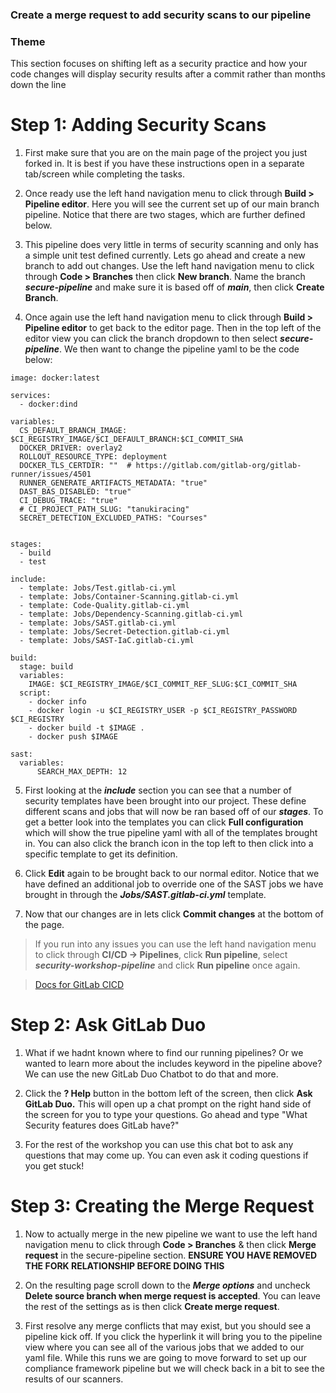 ### Create a merge request to add security scans to our pipeline

### Theme

This section focuses on shifting left as a security practice and how your code changes will display security results after a commit rather than months down the line

# Step 1: Adding Security Scans

1. First make sure that you are on the main page of the project you just forked in. It is best if you have these instructions open in a separate tab/screen while completing the tasks.
  
2. Once ready use the left hand navigation menu to click through **Build \> Pipeline editor**. Here you will see the current set up of our main branch pipeline. Notice that there are two stages, which are further defined below.
  
3. This pipeline does very little in terms of security scanning and only has a simple unit test defined currently. Lets go ahead and create a new branch to add out changes. Use the left hand navigation menu to click through **Code \> Branches** then click **New branch**. Name the branch **_secure-pipeline_** and make sure it is based off of **_main_**, then click **Create Branch**.
  
4. Once again use the left hand navigation menu to click through **Build \> Pipeline editor** to get back to the editor page. Then in the top left of the editor view you can click the branch dropdown to then select **_secure-pipeline_**. We then want to change the pipeline yaml to be the code below:

```plaintext
image: docker:latest

services:
  - docker:dind

variables:
  CS_DEFAULT_BRANCH_IMAGE: $CI_REGISTRY_IMAGE/$CI_DEFAULT_BRANCH:$CI_COMMIT_SHA
  DOCKER_DRIVER: overlay2
  ROLLOUT_RESOURCE_TYPE: deployment
  DOCKER_TLS_CERTDIR: ""  # https://gitlab.com/gitlab-org/gitlab-runner/issues/4501
  RUNNER_GENERATE_ARTIFACTS_METADATA: "true"
  DAST_BAS_DISABLED: "true"
  CI_DEBUG_TRACE: "true"
  # CI_PROJECT_PATH_SLUG: "tanukiracing"
  SECRET_DETECTION_EXCLUDED_PATHS: "Courses"
  

stages:
  - build
  - test

include:
  - template: Jobs/Test.gitlab-ci.yml
  - template: Jobs/Container-Scanning.gitlab-ci.yml
  - template: Code-Quality.gitlab-ci.yml
  - template: Jobs/Dependency-Scanning.gitlab-ci.yml
  - template: Jobs/SAST.gitlab-ci.yml
  - template: Jobs/Secret-Detection.gitlab-ci.yml
  - template: Jobs/SAST-IaC.gitlab-ci.yml

build:
  stage: build
  variables:
    IMAGE: $CI_REGISTRY_IMAGE/$CI_COMMIT_REF_SLUG:$CI_COMMIT_SHA
  script:
    - docker info
    - docker login -u $CI_REGISTRY_USER -p $CI_REGISTRY_PASSWORD $CI_REGISTRY
    - docker build -t $IMAGE .
    - docker push $IMAGE

sast:
  variables:
      SEARCH_MAX_DEPTH: 12
```

5. First looking at the **_include_** section you can see that a number of security templates have been brought into our project. These define different scans and jobs that will now be ran based off of our **_stages_**. To get a better look into the templates you can click **Full configuration** which will show the true pipeline yaml with all of the templates brought in. You can also click the branch icon in the top left to then click into a specific template to get its definition.

6. Click **Edit** again to be brought back to our normal editor. Notice that we have defined an additional job to override one of the SAST jobs we have brought in through the **_Jobs/SAST.gitlab-ci.yml_** template.

7. Now that our changes are in lets click **Commit changes** at the bottom of the page.

> If you run into any issues you can use the left hand navigation menu to click through **CI/CD -\> Pipelines**, click **Run pipeline**, select **_security-workshop-pipeline_** and click **Run pipeline** once again.

> [Docs for GitLab CICD](https://docs.gitlab.com/ee/ci/)

# Step 2: Ask GitLab Duo

1. What if we hadnt known where to find our running pipelines? Or we wanted to learn more about the includes keyword in the pipeline above? We can use the new GitLab Duo Chatbot to do that and more.
  
2. Click the **? Help** button in the bottom left of the screen, then click **Ask GitLab Duo.** This will open up a chat prompt on the right hand side of the screen for you to type your questions. Go ahead and type "What Security features does GitLab have?"
  
3. For the rest of the workshop you can use this chat bot to ask any questions that may come up. You can even ask it coding questions if you get stuck!
  
#  Step 3: Creating the Merge Request

1. Now to actually merge in the new pipeline we want to use the left hand navigation menu to click through **Code \> Branches** & then click **Merge request** in the secure-pipeline section. **ENSURE YOU HAVE REMOVED THE FORK RELATIONSHIP BEFORE DOING THIS**
  
2. On the resulting page scroll down to the **_Merge options_** and uncheck **Delete source branch when merge request is accepted**. You can leave the rest of the settings as is then click **Create merge request**.
  
3. First resolve any merge conflicts that may exist, but you should see a pipeline kick off. If you click the hyperlink it will bring you to the pipeline view where you can see all of the various jobs that we added to our yaml file. While this runs we are going to move forward to set up our compliance framework pipeline but we will check back in a bit to see the results of our scanners.
